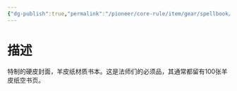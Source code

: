```yaml
---
{"dg-publish":true,"permalink":"/pioneer/core-rule/item/gear/spellbook/","dgPassFrontmatter":true}
---
```


# 描述
特制的硬皮封面，羊皮纸材质书本。这是法师们的必须品，其通常都留有100张羊皮纸空书页。